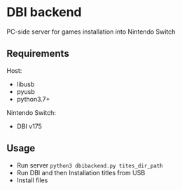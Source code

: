 DBI backend
===========

PC-side server for games installation into Nintendo Switch

Requirements
------------
Host:

- libusb
- pyusb
- python3.7+

Nintendo Switch:
- DBI v175

Usage
-----
* Run server `python3 dbibackend.py tites_dir_path`
* Run DBI and then Installation titles from USB
* Install files
